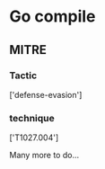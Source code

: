 # Go compile

## MITRE

### Tactic
['defense-evasion']

### technique
['T1027.004']

Many more to do...
